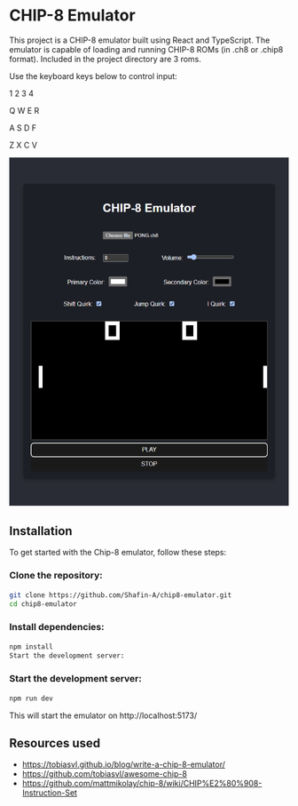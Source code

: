 # CHIP-8 Emulator

This project is a CHIP-8 emulator built using React and TypeScript. The emulator is capable of loading and running CHIP-8 ROMs (in .ch8 or .chip8 format). Included in the project directory are 3 roms.

Use the keyboard keys below to control input:

1 2 3 4

Q W E R

A S D F

Z X C V

<p align="center">
    <img src="./images/emulator.png" width="512px">
</p>

## Installation

To get started with the Chip-8 emulator, follow these steps:

### Clone the repository:

```bash
git clone https://github.com/Shafin-A/chip8-emulator.git
cd chip8-emulator
```

### Install dependencies:

```bash
npm install
Start the development server:
```

### Start the development server:

```bash
npm run dev
```

This will start the emulator on http://localhost:5173/

## Resources used

- https://tobiasvl.github.io/blog/write-a-chip-8-emulator/
- https://github.com/tobiasvl/awesome-chip-8
- https://github.com/mattmikolay/chip-8/wiki/CHIP%E2%80%908-Instruction-Set
